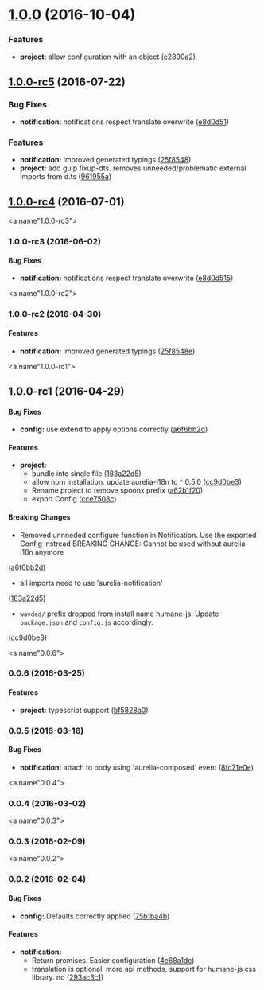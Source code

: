 <a name="1.0.0"></a>
# [1.0.0](https://github.com/SpoonX/aurelia-notification/compare/1.0.0-rc5...v1.0.0) (2016-10-04)


### Features

* **project:** allow configuration with an object ([c2890a2](https://github.com/SpoonX/aurelia-notification/commit/c2890a2))



<a name="1.0.0-rc5"></a>
## [1.0.0-rc5](https://github.com/SpoonX/aurelia-notification/compare/1.0.0-rc1...v1.0.0-rc5) (2016-07-22)


### Bug Fixes

* **notification:** notifications respect translate overwrite ([e8d0d51](https://github.com/SpoonX/aurelia-notification/commit/e8d0d51))


### Features

* **notification:** improved generated typings ([25f8548](https://github.com/SpoonX/aurelia-notification/commit/25f8548))
* **project:** add gulp fixup-dts. removes unneeded/problematic external imports from d.ts ([961955a](https://github.com/SpoonX/aurelia-notification/commit/961955a))



<a name="1.0.0-rc4"></a>
## [1.0.0-rc4](https://github.com/SpoonX/aurelia-notification/compare/1.0.0-rc1...v1.0.0-rc4) (2016-07-01)


<a name"1.0.0-rc3"></a>
### 1.0.0-rc3 (2016-06-02)


#### Bug Fixes

* **notification:** notifications respect translate overwrite ([e8d0d515](https://github.com/SpoonX/aurelia-notification/commit/e8d0d515))


<a name"1.0.0-rc2"></a>
### 1.0.0-rc2 (2016-04-30)


#### Features

* **notification:** improved generated typings ([25f8548e](https://github.com/SpoonX/aurelia-notification/commit/25f8548e))


<a name"1.0.0-rc1"></a>
## 1.0.0-rc1 (2016-04-29)


#### Bug Fixes

* **config:** use extend to apply options correctly ([a6f6bb2d](https://github.com/SpoonX/aurelia-notification/commit/a6f6bb2d))


#### Features

* **project:**
  * bundle into single file ([183a22d5](https://github.com/SpoonX/aurelia-notification/commit/183a22d5))
  * allow npm installation. update aurelia-i18n to ^ 0.5.0 ([cc9d0be3](https://github.com/SpoonX/aurelia-notification/commit/cc9d0be3))
  * Rename project to remove spoonx prefix ([a62b1f20](https://github.com/SpoonX/aurelia-notification/commit/a62b1f20))
  * export Config ([cce7508c](https://github.com/SpoonX/aurelia-notification/commit/cce7508c))


#### Breaking Changes

* Removed unnneded configure function in Notification. Use the exported Config instread
BREAKING CHANGE: Cannot be used without aurelia-i18n anymore

 ([a6f6bb2d](https://github.com/SpoonX/aurelia-notification/commit/a6f6bb2d))
* all imports need to use 'aurelia-notification'

 ([183a22d5](https://github.com/SpoonX/aurelia-notification/commit/183a22d5))
* `wavded/` prefix dropped from install name humane-js. Update `package.json` and `config.js` accordingly.

 ([cc9d0be3](https://github.com/SpoonX/aurelia-notification/commit/cc9d0be3))


<a name"0.0.6"></a>
### 0.0.6 (2016-03-25)


#### Features

* **project:** typescript support ([bf5828a0](https://github.com/SpoonX/aurelia-notification/commit/bf5828a0))


### 0.0.5 (2016-03-16)


#### Bug Fixes

* **notification:** attach to body using 'aurelia-composed' event ([8fc71e0e](https://github.com/SpoonX/aurelia-notification/commit/8fc71e0ebd4e67263dc1777bcab6f80948d700db))


<a name"0.0.4"></a>
### 0.0.4 (2016-03-02)


<a name"0.0.3"></a>
### 0.0.3 (2016-02-09)


<a name"0.0.2"></a>
### 0.0.2 (2016-02-04)


#### Bug Fixes

* **config:** Defaults correctly applied ([75b1ba4b](https://github.com/SpoonX/aurelia-notification/commit/75b1ba4b))


#### Features

* **notification:**
  * Return promises. Easier configuration ([4e68a1dc](https://github.com/SpoonX/aurelia-notification/commit/4e68a1dc))
  * translation is optional, more api methods, support for humane-js css library. no ([293ac3c1](https://github.com/SpoonX/aurelia-notification/commit/293ac3c1))
